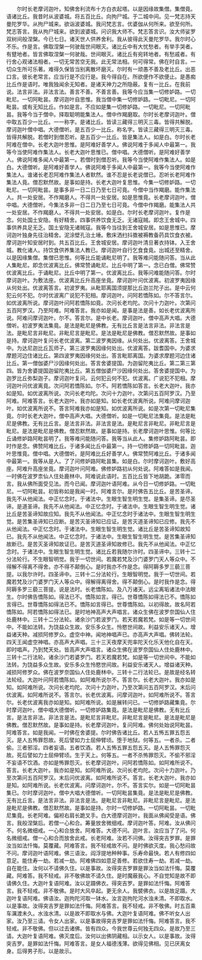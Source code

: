 <!-- { "loadSidebar": true } -->
　　尔时长老摩诃迦叶。知佛舍利流布十方白衣起塔。以是因缘故集僧。集僧竟。语诸比丘。我昔时从波婆城。将五百比丘。向拘尸城。于二城中间。见一梵志持天曼陀罗华。从拘尸城来。欲诣波婆城。我问梵志言。优婆伽从何所来。欲至何所。梵志答言。我从拘尸城来。欲到波婆城。问识我大师不。梵志答言识。汝大师娑罗双树间般涅槃。今已七日。诸天世人供养舍利。我从彼得此天曼陀罗华。我尔时心不乐。作是言。佛取涅槃一何驶哉世间眼灭。诸比丘中有大忧愁者。有举手哭者。有躄地者。皆言佛取涅槃一何驶哉。世间眼灭。诸比丘有宛转地者。有愁戚者。有行舍心观诸法相者。一切无常苦空无我。此无常法相。何可得常。佛在时自言。一切众生所可乐著。难得久保皆当别离散坏磨灭。尔时有一顽愚不善及老比丘。出恶口言。彼长老常言。应当行是不应行是。我今得自在。所欲便作不欲便止。是愚痴比丘作是语时。唯我独闻余无知者。是诸天神力之所隐蔽。复有一比丘。在我前说。法言非法。非法言法。善言不善。不善言善。我等今应当集一切修妒路。一切毗尼。一切阿毗昙。摩诃迦叶自思惟。我当僧中集一切修妒路。一切毗尼。一切阿毗昙。或有无知比丘。作如是言。不应如是集一切修妒路。一切毗尼。一切阿毗昙。我等今当于僧中。择取聪明能集法人。僧中作羯磨取。尔时长老摩诃迦叶。僧中取五百少一比丘。一一称字。是诸比丘。皆读三藏得三明灭三毒。皆得共解脱。摩诃迦叶僧中唱。大德僧听。是五百少一比丘。称名字。皆读三藏得三明灭三毒。皆得共解脱。若僧时到僧忍听。是五百少一比丘。皆是集法人。如是白。尔时长老阿难在僧中。长老大迦叶思惟。是阿难好善学人。佛说阿难于多闻人中最第一。我等今当使阿难作集法人。长老大迦叶思惟已。僧中唱。大德僧听。是阿难好善学人。佛说阿难多闻人中最第一。若僧时到僧忍听。我等今当使阿难作集法人。如是白。大德僧听。是阿难好善学人。佛说阿难于多闻人中最第一。我等今当使阿难作集法人。谁诸长老忍阿难作集法人者默然。谁不忍是长老说僧已。忍听长老阿难作集法人竟。僧忍默然故。是事如是持。长老大迦叶复思惟。今集一切修妒路。一切毗尼。一切阿毗昙。是事多非一日二日乃至七日可竟。今僧中当作羯磨。能作集法人。共一处安居。不作羯磨人。不得共一处安居。如是思惟竟。长老摩诃迦叶。僧中唱。大德僧听。今集法多非一日二日乃至七日可竟。今僧中作羯磨。能集法人共一处安居。不作羯磨人。不得共一处安居。如是白。尔时长老摩诃迦叶。复作是念。何处国土安隐。有好精舍。四事供养饮食无乏。无诸寇贼。即念王舍城中。四事供养具足无乏。国土安隐无诸贼寇。我等今当往到王舍城安居。如是思惟已。摩诃迦叶独身先往治精舍。泥涂壁孔治土埵。敷床洒扫抖擞被褥教备药具饮食衣被。摩诃迦叶知安居时到。共五百比丘。王舍城安居。摩诃迦叶清旦著衣持钵。入王舍城。教化诸人。持饮食供养集法人教已。摩诃迦叶自行乞食食竟。出城还至精舍。以是因缘集僧。集僧已思惟。何等比丘能诵毗尼明了。我等难问能随问答。当从此人集毗尼。即念优波离比丘。佛常赞诵毗尼。比丘中明了第一。念已白僧。佛常赞优波离比丘。于诵毗尼。比丘中明了第一。优波离比丘。我等问难能随问答。尔时摩诃迦叶。为敷法座。优波离比丘升高座坐竟。摩诃迦叶问优波离。初波罗夷因缘从何处出。优波离答言。初波罗夷。从毗耶离国须提那比丘迦兰陀子出。是中云何犯云何不犯。尔时优波离广说犯不犯相。摩诃迦叶。问阿若憍陈如。尔不答言尔。如优波离所说。摩诃迦叶问阿若憍陈如竟。次问长老均陀。次问十力迦叶。次第问五百阿罗汉。乃至阿难。阿难答言。我亦如是闻。是事是法是善。如长老优波离所说。阿难问摩诃迦叶。尔不。答言尔。是中长老。摩诃迦叶。僧中高声大唱。大德僧听。初波罗夷法集竟。是法是毗尼是佛教。无有比丘言是法言非法。非法言是法。是毗尼言非毗尼。非毗尼言是毗尼。是法是毗尼是佛教。僧忍默然故。是事如是持。摩诃迦叶复问长老优波离。第二波罗夷因缘。从何处出。优波离答。王舍城中。为达尼迦比丘瓦师子。第三波罗夷因缘何处出。优波离答。跋耆国中。为婆求摩题河边住诸比丘。第四波罗夷因缘何处出。答言毗耶离国。为婆求摩题河边住诸比丘。第一僧伽婆尸沙因缘何处出。答言舍婆提国。为迦留陀夷比丘。第二第三第四。皆为舍婆提国迦留陀夷比丘。第五僧伽婆尸沙因缘何处出。答舍婆提国中。为迦罗比丘弥梨迦子。摩诃迦叶复问。云何犯云何不犯。优波离。广说犯不犯相。摩诃迦叶问优波离竟。次问阿若憍陈如。尔不。阿若憍陈如答言。长老大迦叶。我亦如是知。如优波离所说。次问长老均陀。次问十力迦叶。次第问五百阿罗汉。乃至阿难。阿难答言。长老大迦叶。我亦如是知。如长老优波离所说。阿难问摩诃迦叶。如优波离所说不。答言阿难我亦如是知。如优波离所说。如是次第一切毗尼集竟。尔时长老大迦叶。僧中高声大唱。大德僧听。如是一切毗尼法集竟。是法是毗尼是佛教。无有比丘言。是法言非法。非法言是法。是毗尼言非毗尼。非毗尼言是毗尼。是法是毗尼是佛教。僧忍默然故。是事如是持。长老摩诃迦叶思惟。何等比丘诵修妒路阿毗昙明了。我等难问能随问答。我等当从此人。集修妒路阿毗昙。即时作是念。佛赞阿难比丘。于诸多闻比丘中最第一。持一切修妒路一切阿毗昙。迦叶思惟竟。僧中唱。大德僧听。是阿难比丘好善学人。佛常赞阿难比丘。于诸多闻中最第一。我等从是人。了了问修妒路阿毗昙集。如是白。尔时摩诃迦叶。敷好高座。阿难升高座坐竟。摩诃迦叶问阿难。佛修妒路初从何处说。阿难答如是我闻。一时佛在波罗柰仙人住处鹿林中。阿难说此语时。五百比丘皆下地胡跪。涕零而言。我从佛所面受见法。而今已闻。摩诃迦叶语阿难。从今日一切修妒路。一切毗尼。一切阿毗昙。初皆称如是我闻一时。阿难言尔。是时佛告五比丘。是苦圣谛。我先不从他闻法。中正忆念时。于诸法中。生眼生智生明生觉。是集圣谛。是尽圣谛。是道圣谛。我先不从他闻法。中正忆念时。于诸法中。生眼生智生明生觉。诸比丘是苦圣谛知故应知。我先不从他闻法。中正忆念时于诸法中。生眼生智生明生觉。是苦集圣谛知已应断。是苦灭圣谛知已应证。是苦灭道圣谛知已应修。我先不从他闻法。中正忆念时。于诸法中。生眼生智生明生觉。诸比丘是苦圣谛知故知已。我先不从他闻法。中正忆念时。于诸法中。生眼生智生明生觉。是苦集圣谛知故断已。是苦灭圣谛知故证已。是苦灭道圣谛知故修已。我先不从他闻法。中正忆念时。于诸法中。生眼生智生明生觉。诸比丘若我随尔许时。四圣谛中。三转十二分法轮行。不生眼智明觉。我于一切世间。若魔若梵及沙门婆罗门天人等众中。不得解不得离不得舍。亦不得不颠倒心。是时我亦不作是念。得阿耨多罗三藐三菩提。以我尔许时。四圣谛中。三转十二分法轮行。生眼智明觉。我于一切世间。若魔若梵及沙门婆罗门天人等众中。得解得离得舍。得不颠倒心。是时我作是念。得阿耨多罗三藐三菩提。说是法时。长老憍陈如。及八万诸天。远尘离垢诸法中法眼生。尔时佛告憍陈如。得法已不。憍陈如言。得已。世尊憍陈如得法已不。憍陈如言得已。世尊憍陈如得法已不。憍陈如言得已。世尊憍陈如。以初得故。故名阿若憍陈如。阿若憍陈如得法已。是时地神高声大声唱言。诸众生佛在波罗奈国仙人住处鹿林中。三转十二分法轮。诸余沙门若波罗门。若天若魔若梵。如是等一切世间中。不能如法转。为饶益众生故。安乐多众生。怜愍世间故。利益安乐诸天人。增益诸天种。减损阿修罗众。虚空中神。闻地神唱声已。亦高声大声唱。佛转法轮。四天王闻虚空神唱。亦高声大声唱。三十三天夜摩天兜率陀天化乐天他化自在天。即时唱声。乃到梵天处。皆高声大声唱言。诸众生佛在波罗奈国仙人住处鹿林中。三转十二行法轮。诸余沙门若婆罗门。若天若魔若梵。如是等一切世间中。不能如法转。为饶益多众生故。安乐多众生怜愍世间故。利益安乐诸天人。增益诸天种。减损阿修罗众。佛在波罗奈国仙人住处鹿林中。三转十二行法轮已。是故是经名转法轮经。大迦叶问阿若憍陈如。如阿难所说尔不。答言尔。长老大迦叶。我亦如是知。如阿难所说。次问长老均陀。次问十力迦叶。乃至次第问五百阿罗汉。末后问优波离。如阿难所说不。答言尔。长老优波离。问摩诃迦叶。如阿难所说不。答言尔。长老优波离我亦如是知。如阿难所说。如是展转问已。一切修妒路藏集竟。尔时摩诃迦叶。僧中唱大德僧听。一切修妒路集竟。是法是毗尼是佛教。无有比丘言。是法言非法。非法言是法。是毗尼言非毗尼。非毗尼言是毗尼。是法是毗尼是佛教。僧忍默然故。是事如是持。长老摩诃迦叶。复问阿难。佛何处始说阿毗昙。阿难答言。如是我闻。一时佛在舍婆提。尔时佛告诸比丘。若人五怖五罪五怨五灭。是人五怖罪怨故。死后譬如力士屈伸臂顷。堕于地狱。何等五。一者杀。二者偷。三者邪淫。四者妄语。五者饮酒。若人五怖五罪五怨五灭。是人五怖罪怨灭故。死后譬如力士屈伸臂顷。生于天上。何等五。一者不杀怖罪怨灭。不偷不邪淫不妄语不饮酒。亦如是怖罪怨灭。长老摩诃迦叶。问阿若憍陈如。如阿难所说不。答言。长老大迦叶。我亦如是知。如阿难所说。次问长老均陀。次问十力迦叶。乃至次第问五百阿罗汉。末后问优波离。如阿难所说不。答言。长老大迦叶。我亦如是知。如阿难所说。长老优波离。问摩诃迦叶。尔不。答言实尔。如是一切阿毗昙集已。尔时摩诃迦叶。僧中大唱大德僧听。一切阿毗昙集竟。是法是毗尼是佛教。无有比丘言。是法言非法。非法言是法。是毗尼言非毗尼。非毗尼言是毗尼。是法是毗尼是佛教。僧忍默然故。是事如是持。尔时一切修妒路。一切阿毗昙。一切毗尼集竟。长老阿难。偏袒右肩长跪叉手。白大德摩诃迦叶。我面从佛闻受是语。佛言。我般涅槃后。若僧一心和合。筹量放舍微细戒。摩诃迦叶答。阿难。汝从佛问不。何名微细戒。一心和合放舍。阿难答。大德不问。迦叶言。汝应当了了问。何名微细戒。僧一心和合而放舍此戒。长老阿难。汝若不问佛。汝得突吉罗罪。是罪汝当如法忏悔。莫覆藏。阿难答言。我不轻戒故不问。是时佛欲灭度。我心愁闷故不问。摩诃迦叶语阿难。佛三语汝。阎浮提地种种事。乐寿命最快。若人有修四如意足。能住寿一劫。若减一劫。阿难佛四如意足善修。若欲住寿一劫。若减一劫。自在能住。汝何以不请佛久住。以是事故。汝得突吉罗罪是罪汝当如法忏悔。莫覆藏。阿难答。我不轻戒。非不敬佛故不请久住。是时魔蔽我心。不自觉知是故不即请佛久住。大迦叶复语阿难。汝以足蹑佛衣。得突吉罗。是罪如法忏悔。阿难答言。我不轻戒。非不敬佛。是时大风卒起。更无余人。我襞佛衣。以是故足蹑。大迦叶复语阿难。佛语汝。迦拘陀河取一钵水。汝言迦拘陀河水浊未清。不即取水。以是事故。汝得突吉罗是罪如法忏悔。阿难答言。我不轻戒。非不敬佛。时五百乘车濿渡未久。水浊水清。以是故不即取水与佛。大迦叶复语阿难。佛不听女人出家。汝乃至三请。令女人出家。以是事故得突吉罗是罪如法忏悔。阿难答言。我不轻戒。非不敬佛。但以过去诸佛。皆有四众。今我世尊云何独无四众。是故乃至三请。大迦叶复语阿难。佛灭度后。汝何以出佛阴藏相。以示女人。以是事故。汝得突吉罗。是罪如法忏悔。阿难答言。是女人福德浅薄。欲得见佛相。见已厌离女身。后得男子形。以是故示。
